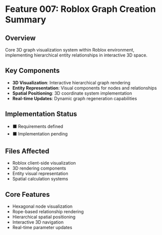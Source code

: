 # Feature 007: Roblox Graph Creation Summary

## Overview
Core 3D graph visualization system within Roblox environment, implementing hierarchical entity relationships in interactive 3D space.

## Key Components
- **3D Visualization**: Interactive hierarchical graph rendering
- **Entity Representation**: Visual components for nodes and relationships
- **Spatial Positioning**: 3D coordinate system implementation
- **Real-time Updates**: Dynamic graph regeneration capabilities

## Implementation Status
- ⬛ Requirements defined
- ⬛ Implementation pending

## Files Affected
- Roblox client-side visualization
- 3D rendering components
- Entity visual representation
- Spatial calculation systems

## Core Features
- Hexagonal node visualization
- Rope-based relationship rendering
- Hierarchical spatial positioning
- Interactive 3D navigation
- Real-time parameter updates